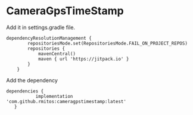 # CameraGpsTimeStamp

Add it in settings.gradle file.
```
dependencyResolutionManagement {
		repositoriesMode.set(RepositoriesMode.FAIL_ON_PROJECT_REPOS)
		repositories {
			mavenCentral()
			maven { url 'https://jitpack.io' }
		}
	}
```

 Add the dependency

 ```
 dependencies {
	        implementation 'com.github.rmitos:cameragpstimestamp:latest'
	}
```
